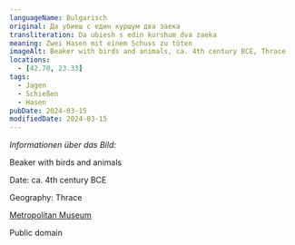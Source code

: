 ```yaml
---
languageName: Bulgarisch
original: Да убиеш с един куршум два заека
transliteration: Da ubiesh s edin kurshum dva zaeka
meaning: Zwei Hasen mit einem Schuss zu töten
imageAlt: Beaker with birds and animals, ca. 4th century BCE, Thrace
locations:
  - [42.70, 23.33]
tags:
  - Jagen
  - Schießen
  - Hasen
pubDate: 2024-03-15
modifiedDate: 2024-03-15
---
```


_Informationen über das Bild:_

Beaker with birds and animals

Date: ca. 4th century BCE

Geography: Thrace

[Metropolitan Museum](https://www.metmuseum.org/art/collection/search/324029)

Public domain
